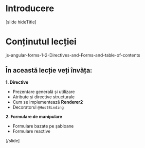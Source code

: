 # Introducere

[slide hideTitle]

#  Conținutul lecției

js-angular-forms-1-2-Directives-and-Forms-and-table-of-contents

##  În această lecție veți învăța:

**1. Directive**
- Prezentare generală și utilizare
- Atribute și directive structurale
- Cum se implementează **Renderer2**
- Decoratorul `@HostBinding`

**2. Formulare de manipulare**
- Formulare bazate pe șabloane
- Formulare reactive

[/slide]
